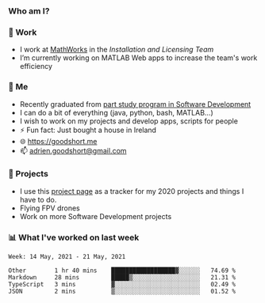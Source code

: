 ### Who am I?

<!--
**goodshort/goodshort** is a ✨ _special_ ✨ repository because its `README.md` (this file) appears on your GitHub profile.
-->
### 💼 Work
- I work at [MathWorks](https://www.mathworks.com/) in the _Installation and Licensing Team_
- I’m currently working on MATLAB Web apps to increase the team's work efficiency

### 🌱 Me
- Recently graduated from [part study program in Software Development](https://www.goodshort.me/who-am-i/studies#higher-diploma-in-software-development)
- I can do a bit of everything (java, python, bash, MATLAB...)
- I wish to work on my projects and develop apps, scripts for people
- ⚡ Fun fact: Just bought a house in Ireland
- 🌐 https://goodshort.me
- 📫 adrien.goodshort@gmail.com

### 🚧 Projects

- I use this [project page](https://github.com/users/goodshort/projects/1) as a tracker for my 2020 projects and things I have to do.
- Flying FPV drones
- Work on more Software Development projects

### 📊 What I've worked on last week

<!--START_SECTION:waka-->
```text
Week: 14 May, 2021 - 21 May, 2021

Other        1 hr 40 mins    ██████████████████▓░░░░░░   74.69 % 
Markdown     28 mins         █████▒░░░░░░░░░░░░░░░░░░░   21.31 % 
TypeScript   3 mins          ▓░░░░░░░░░░░░░░░░░░░░░░░░   02.49 % 
JSON         2 mins          ▒░░░░░░░░░░░░░░░░░░░░░░░░   01.52 % 
```
<!--END_SECTION:waka-->
